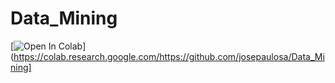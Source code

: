 # Data_Mining

[![Open In Colab](https://colab.research.google.com/assets/colab-badge.svg)](https://colab.research.google.com/https://github.com/josepaulosa/Data_Mining]
